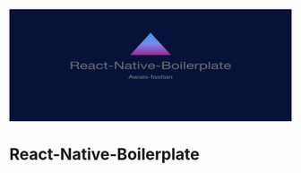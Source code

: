 <div align="center">
    <img src="App/Assets/Images/logo.png" alt="Logo" width="100%" height="200px">
</div>

# React-Native-Boilerplate